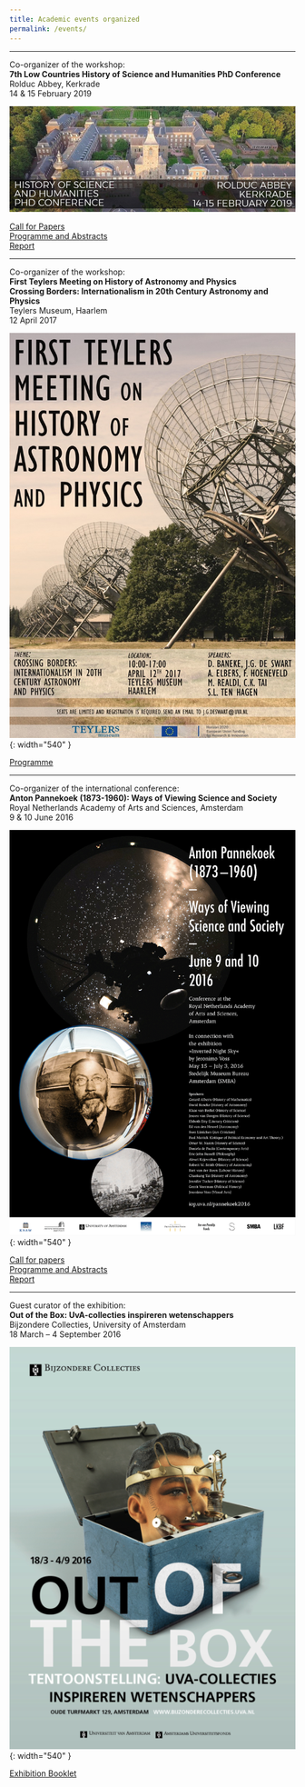 ```yaml
---
title: Academic events organized
permalink: /events/
---
```

----
Co-organizer of the workshop:  
**7th Low Countries History of Science and Humanities PhD Conference**  
Rolduc Abbey, Kerkrade  
14 & 15 February 2019

![Banner for the History of Science PhD Conference](images/Banner-Rolduc-2019.jpg)

[Call for Papers](files/CfP-rolduc2019.pdf)  
[Programme and Abstracts](files/Rolduc-19-Programme-booklet.pdf)  
[Report](https://www.shellsandpebbles.com/2019/04/23/history-of-science-and-humanities-phd-conference-2019-a-thematic-report/)

---

Co-organizer of the workshop:  
**First Teylers Meeting on History of Astronomy and Physics  
Crossing Borders: Internationalism in 20th Century Astronomy and Physics**  
Teylers Museum, Haarlem  
12 April 2017

![Poster for the Teylers Meeting](images/TeylersMeetingPoster2_1080.jpg){: width="540" }

[Programme](files/TeylersMeetingAnnouncement.pdf)

---

Co-organizer of the international conference:  
**Anton Pannekoek (1873-1960): Ways of Viewing Science and Society**  
Royal Netherlands Academy of Arts and Sciences, Amsterdam  
9 & 10 June 2016

![Poster Pannekoek2016](images/pannekoek2016.png){: width="540" }

[Call for papers](files/CfP-Pannekoek2016-final.pdf)  
[Programme and Abstracts](files/Programme-pannekoek2016.pdf)  
[Report](https://www.dwc.knaw.nl/verslag-congres-anton-pannekoek-1873-1960-ways-of-viewing-science-and-society-amsterdam-9-10-juni-2016/)

---

Guest curator of the exhibition:  
**Out of the Box: UvA-collecties inspireren wetenschappers**  
Bijzondere Collecties, University of Amsterdam  
18 March – 4 September 2016

![Out of the Box announcement poster](images/out-of-the-box.png){: width="540" }

[Exhibition Booklet](https://issuu.com/bijzonderecollectiesuva/docs/out_of_the_box)
